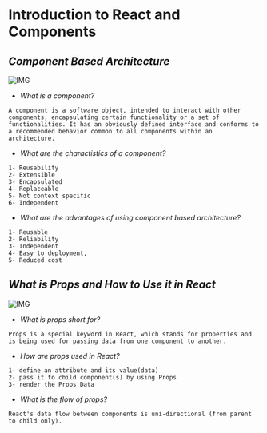 # **Introduction to React and Components**

## ***Component Based Architecture***


![IMG](https://camo.githubusercontent.com/f86d022810183c59c78e9c98fc7f6f529e77c653f95a6fe450b2c08f2d564f46/68747470733a2f2f692e737461636b2e696d6775722e636f6d2f71767237542e706e67)


* *What is a component?*


```
A component is a software object, intended to interact with other components, encapsulating certain functionality or a set of functionalities. It has an obviously defined interface and conforms to a recommended behavior common to all components within an architecture.
```

* *What are the charactistics of a component?*

```
1- Reusability
2- Extensible
3- Encapsulated
4- Replaceable
5- Not context specific
6- Independent
```

* *What are the advantages of using component based architecture?*
```
1- Reusable
2- Reliability
3- Independent
4- Easy to deployment,
5- Reduced cost
```



## ***What is Props and How to Use it in React***

![IMG](https://miro.medium.com/max/1400/1*xr6nDJ7gy4glRZe_lAfHrQ.png)

* *What is props short for?*
```
Props is a special keyword in React, which stands for properties and is being used for passing data from one component to another.
```


* *How are props used in React?*

```
1- define an attribute and its value(data)
2- pass it to child component(s) by using Props
3- render the Props Data
```

* *What is the flow of props?*

```
React's data flow between components is uni-directional (from parent to child only).

```




